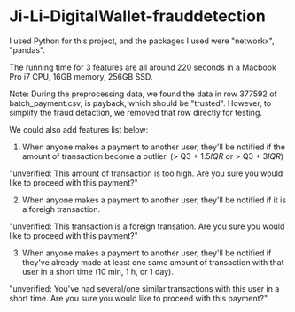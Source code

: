 # Ji-Li-DigitalWallet-frauddetection

I used Python for this project, and the packages I used were "networkx", "pandas".

The running time for 3 features are all around 220 seconds in a Macbook Pro i7 CPU, 16GB memory, 256GB SSD. 

Note: During the preprocessing data, we found the data in row 377592 of batch_payment.csv, is payback, which should be "trusted".
However, to simplify the fraud detaction, we removed that row directly for testing.

We could also add features list below:

1) When anyone makes a payment to another user, they'll be notified if the amount of transaction become a outlier. (> Q3 + 1.5*IQR*  or > Q3 + 3*IQR*)

"unverified: This amount of transaction is too high. Are you sure you would like to proceed with this payment?"

2) When anyone makes a payment to another user, they'll be notified if it is a foreigh transaction.

"unverified: This transaction is a foreign transation. Are you sure you would like to proceed with this payment?"

3) When anyone makes a payment to another user,  they'll be notified if they've already made at least one same amount of transaction with that user in a short time (10 min, 1 h, or 1 day).

"unverified: You've had several/one similar transactions with this user in a short time. Are you sure you would like to proceed with this payment?"

